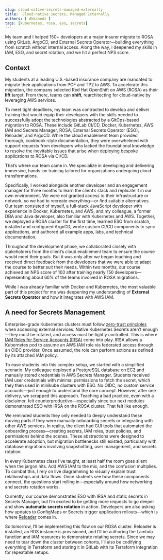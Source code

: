 ```yaml
---
slug: cloud-native-secrets-managed-externally
title:  Cloud-native Secrets, Managed Externally
authors: [ dhkaneda ]
tags: [kubernetes, rosa, eso, secrets] 
---
```


My team and I helped 150+ developers at a major insurer migrate to ROSA using GitLab, ArgoCD, and External Secrets Operator—building everything from scratch without internal access. Along the way, I deepened my skills in IAM, ESO, and secret rotation, and we hit a perfect NPS score.

<!-- truncate -->

## Context

My students at a leading U.S.-based insurance company are mandated to migrate their applications from PCF and TP2 to AWS. To accelerate this migration, the company selected Red Hat OpenShift on AWS (ROSA) as their **lift** target. From there, teams can **shift**, rearchitecting for cloud-native by leveraging AWS services.

To meet tight deadlines, my team was contracted to develop and deliver training that would equip their developers with the skills needed to successfully adopt the technologies abstracted by a GitOps-based migration to ROSA. These include GitLab CI/CD, Docker, Kubernetes, AWS IAM and Secrets Manager, ROSA, External Secrets Operator (ESO), Reloader, and ArgoCD. While the cloud enablement team provided thorough, cookbook-style documentation, they were overwhelmed with support requests from developers who lacked the foundational knowledge to resolve the inevitable issues that arise when deploying bespoke applications to ROSA via CI/CD.

That’s where our team came in. We specialize in developing and delivering immersive, hands-on training tailored for organizations undergoing cloud transformations.

Specifically, I worked alongside another developer and an engagement manager for three months to learn the client’s stack and replicate it in our own environment. We were not granted access to their infrastructure or network, so we had to recreate everything—or find suitable alternatives. Our team consisted of myself, a full-stack JavaScript developer with experience in Docker, Kubernetes, and AWS, and my colleague, a former DBA and Java developer, also familiar with Kubernetes and AWS. Together, we deployed a ROSA cluster for the first time, learned ESO from scratch, installed and configured ArgoCD, wrote custom CI/CD components to sync applications, and authored all example apps, labs, and technical documentation.

Throughout the development phase, we collaborated closely with stakeholders from the client’s cloud enablement team to ensure the course would meet their goals. But it was only after we began teaching and received direct feedback from the developers that we were able to adapt the course to better suit their needs. Within two months, our course achieved an NPS score of 100 after training nearly 150 developers—representing about 60% of the teams involved in ROSA migrations.

While I was already familiar with Docker and Kubernetes, the most valuable part of this project for me was deepening my understanding of **External Secrets Operator** and how it integrates with AWS IAM.

## A need for Secrets Management

Enterprise-grade Kubernetes clusters must follow [zero-trust principles](https://aws.amazon.com/security/zero-trust/) when accessing external services. Native Kubernetes Secrets aren’t enough—they must be rotated, and access must be tightly controlled. This is where [IAM Roles for Service Accounts (IRSA)](https://docs.aws.amazon.com/eks/latest/userguide/iam-roles-for-service-accounts.html) come into play. IRSA allows a Kubernetes pod to assume an AWS IAM role via federated access through an OIDC provider. Once assumed, the role can perform actions as defined by its attached IAM policy.

To ease students into this complex setup, we started with a simplified scenario. My colleague deployed a PostgreSQL database on EC2 and manually stored credentials in AWS Secrets Manager. Students received IAM user credentials with minimal permissions to fetch the secret, which they then used in minikube clusters with ESO. No OIDC, no custom service accounts—just enough to understand the core concept. However, after one delivery, we scrapped this approach. Teaching a bad practice, even with a disclaimer, felt counterproductive—especially since our next modules demonstrated ESO with IRSA on the ROSA cluster. That felt like enough.

We reminded students they only needed to deeply understand these moving parts if they were manually onboarding secrets or integrating with other AWS services. In reality, the client had GUI tools that automated the onboarding process—creating secrets, IAM roles, trust policies, and permissions behind the scenes. These abstractions were designed to accelerate adoption, but migration bottlenecks still existed, particularly with database migrations involving snapshotting, user management, and secrets rotation.

In every Kubernetes class I’ve taught, at least half the room goes silent when the jargon hits. Add AWS IAM to the mix, and the confusion multiplies. To combat this, I rely on live diagramming to visually explain trust relationships and data flows. Once students see how these components connect, the questions start rolling in—especially around how networking and secrets rotation works.

Currently, our course demonstrates ESO with IRSA and static secrets in Secrets Manager, but I’m excited to be getting more requests to go deeper and show **automatic secrets rotation** in action. Developers are also asking how updates to ConfigMaps or Secrets trigger application rollouts—which is where [Reloader](https://github.com/stakater/Reloader) comes in.

So tomorrow, I’ll be implementing this flow on our ROSA cluster. Reloader is installed, an RDS instance is provisioned, and I’ll be authoring the Lambda function and IAM resources to demonstrate rotating secrets. Since we may need to tear down the cluster between cohorts, I’ll also be codifying everything in Terraform and storing it in GitLab with its Terraform integration for repeatable setups.
